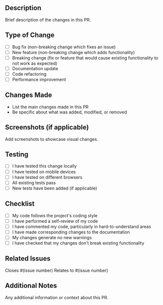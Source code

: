## Description
Brief description of the changes in this PR.

## Type of Change
- [ ] Bug fix (non-breaking change which fixes an issue)
- [ ] New feature (non-breaking change which adds functionality)
- [ ] Breaking change (fix or feature that would cause existing functionality to not work as expected)
- [ ] Documentation update
- [ ] Code refactoring
- [ ] Performance improvement

## Changes Made
- List the main changes made in this PR
- Be specific about what was added, modified, or removed

## Screenshots (if applicable)
Add screenshots to showcase visual changes.

## Testing
- [ ] I have tested this change locally
- [ ] I have tested on mobile devices
- [ ] I have tested on different browsers
- [ ] All existing tests pass
- [ ] New tests have been added (if applicable)

## Checklist
- [ ] My code follows the project's coding style
- [ ] I have performed a self-review of my code
- [ ] I have commented my code, particularly in hard-to-understand areas
- [ ] I have made corresponding changes to the documentation
- [ ] My changes generate no new warnings
- [ ] I have checked that my changes don't break existing functionality

## Related Issues
Closes #(issue number)
Relates to #(issue number)

## Additional Notes
Any additional information or context about this PR.
